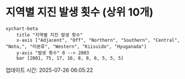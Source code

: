 # 지역별 지진 발생 횟수 (상위 10개)

```mermaid
xychart-beta
    title "지역별 지진 발생 횟수"
    x-axis ["Adjacent", "Off", "Northern", "Southern", "Central", "Noto,", "미분류", "Western", "Kiisuido", "Hyuganada"]
    y-axis "발생 횟수" 0 --> 2003
    bar [2001, 75, 17, 16, 8, 8, 6, 5, 5, 5]
```

업데이트 시간: 2025-07-26 06:05:22
